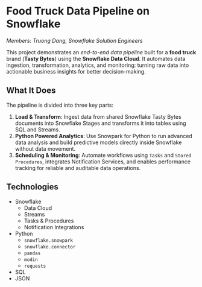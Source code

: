 # Food Truck Data Pipeline on Snowflake

_Members: Truong Dang, Snowflake Solution Engineers_

This project demonstrates an _end-to-end data pipeline_ built for a **food truck** brand (**Tasty Bytes**) using the **Snowflake Data Cloud**. It automates data ingestion, transformation, analytics, and monitoring: turning raw data into actionable business insights for better decision-making.

## What It Does
The pipeline is divided into three key parts:

1. **Load & Transform**: Ingest data from shared Snowflake Tasty Bytes documents into Snowflake Stages and transforms it into tables using SQL and Streams.
2. **Python Powered Analytics**: Use Snowpark for Python to run advanced data analysis and build predictive models directly inside Snowflake without data movement.
3. **Scheduling & Monitoring**: Automate workflows using `Tasks` and `Stored Procedures`, integrates Notification Services, and enables performance tracking for reliable and auditable data operations.

## Technologies

- Snowflake
  - Data Cloud
  - Streams
  - Tasks & Procedures
  - Notification Integrations
- Python
  - `snowflake.snowpark`
  - `snowflake.connector`
  - `pandas`
  - `modin`
  - `requests`
- SQL
- JSON
